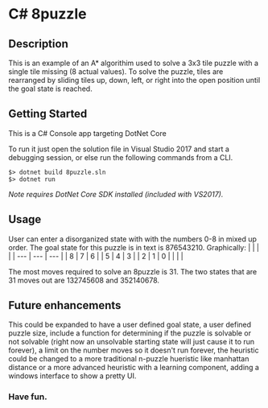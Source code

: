 # C# 8puzzle

## Description

This is an example of an A* algorithim used to solve a 3x3 tile puzzle with a single tile missing (8 actual values).  To solve the puzzle, tiles are rearranged by sliding tiles up, down, left, or right into the open position until the goal state is reached.

## Getting Started

This is a C# Console app targeting DotNet Core 

To run it just open the solution file in Visual Studio 2017 and start a debugging session, or else run the following commands from a CLI.

```
$> dotnet build 8puzzle.sln
$> dotnet run
```
*Note requires DotNet Core SDK installed (included with VS2017).*

## Usage

User can enter a disorganized state with with the numbers 0-8 in mixed up order.
The goal state for this puzzle is in text is 876543210.  Graphically:
| | | |
| --- | --- | --- |
| 8 | 7 | 6 |
| 5 | 4 | 3 |
| 2 | 1 | 0 |
| | |

The most moves required to solve an 8puzzle is 31. The two states that are 31 moves out are 132745608 and 352140678.

## Future enhancements

This could be expanded to have a user defined goal state, a user defined puzzle size, include a function for determining if the puzzle is solvable or not solvable (right now an unsolvable starting state will just cause it to run forever), a limit on the number moves so it doesn't run forever, the heuristic could be changed to a more traditional n-puzzle hueristic like manhattan distance or a more advanced heuristic with a learning component, adding  a windows interface to show a pretty UI.

### Have fun.

